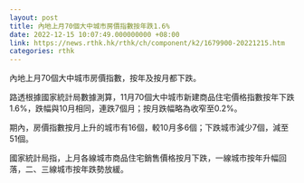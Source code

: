 ```yaml
---
layout: post
title: 內地上月70個大中城市房價指數按年跌1.6%
date: 2022-12-15 10:07:49.000000000 +08:00
link: https://news.rthk.hk/rthk/ch/component/k2/1679900-20221215.htm
categories: rthk
---
```


內地上月70個大中城市房價指數，按年及按月都下跌。

路透根據國家統計局數據測算，11月70個大中城市新建商品住宅價格指數按年下跌1.6%，跌幅與10月相同，連跌7個月；按月跌幅略為收窄至0.2%。

期內，房價指數按月上升的城市有16個，較10月多6個；下跌城市減少7個，減至51個。

國家統計局指，上月各線城市商品住宅銷售價格按月下跌，一線城市按年升幅回落，二、三線城市按年跌勢放緩。
